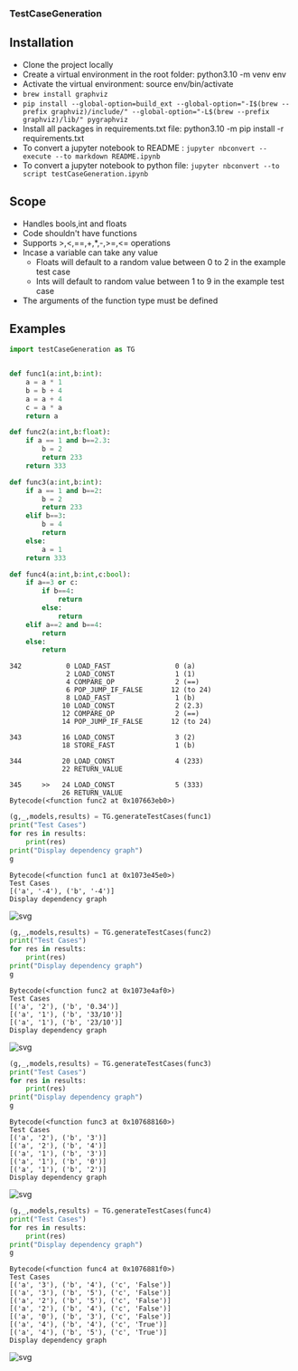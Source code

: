 ### TestCaseGeneration

## Installation

- Clone the project locally
- Create a virtual environment in the root folder: python3.10 -m venv env
- Activate the virtual environment: source env/bin/activate
- ```brew install graphviz```
- ```pip install --global-option=build_ext --global-option="-I$(brew --prefix graphviz)/include/" --global-option="-L$(brew --prefix graphviz)/lib/" pygraphviz```
- Install all packages in requirements.txt file: python3.10 -m pip install -r requirements.txt
- To convert a jupyter notebook to README : ```jupyter nbconvert --execute --to markdown README.ipynb```
- To convert a jupyter notebook to python file: ```jupyter nbconvert --to script testCaseGeneration.ipynb```

## Scope

- Handles bools,int and floats
- Code shouldn't have functions
- Supports >,<,==,+,*,-,>=,<= operations
- Incase a variable can take any value
    - Floats will default to a random value between 0 to 2 in the example test case
    - Ints will default to random value between 1 to 9 in the example test case
- The arguments of the function type must be defined

## Examples


```python
import testCaseGeneration as TG


def func1(a:int,b:int):
    a = a * 1
    b = b + 4
    a = a + 4
    c = a * a
    return a

def func2(a:int,b:float):
    if a == 1 and b==2.3:
        b = 2
        return 233
    return 333

def func3(a:int,b:int):
    if a == 1 and b==2:
        b = 2
        return 233
    elif b==3:
        b = 4
        return
    else:
        a = 1
    return 333

def func4(a:int,b:int,c:bool):
    if a==3 or c:
        if b==4:
            return
        else:
            return
    elif a==2 and b==4:
        return
    else:
        return
```

    342           0 LOAD_FAST                0 (a)
                  2 LOAD_CONST               1 (1)
                  4 COMPARE_OP               2 (==)
                  6 POP_JUMP_IF_FALSE       12 (to 24)
                  8 LOAD_FAST                1 (b)
                 10 LOAD_CONST               2 (2.3)
                 12 COMPARE_OP               2 (==)
                 14 POP_JUMP_IF_FALSE       12 (to 24)
    
    343          16 LOAD_CONST               3 (2)
                 18 STORE_FAST               1 (b)
    
    344          20 LOAD_CONST               4 (233)
                 22 RETURN_VALUE
    
    345     >>   24 LOAD_CONST               5 (333)
                 26 RETURN_VALUE
    Bytecode(<function func2 at 0x107663eb0>)



```python
(g,_,models,results) = TG.generateTestCases(func1)
print("Test Cases")
for res in results:
    print(res)
print("Display dependency graph")
g
```

    Bytecode(<function func1 at 0x1073e45e0>)
    Test Cases
    [('a', '-4'), ('b', '-4')]
    Display dependency graph





    
![svg](README_files/README_2_1.svg)
    




```python
(g,_,models,results) = TG.generateTestCases(func2)
print("Test Cases")
for res in results:
    print(res)
print("Display dependency graph")
g
```

    Bytecode(<function func2 at 0x1073e4af0>)
    Test Cases
    [('a', '2'), ('b', '0.34')]
    [('a', '1'), ('b', '33/10')]
    [('a', '1'), ('b', '23/10')]
    Display dependency graph





    
![svg](README_files/README_3_1.svg)
    




```python
(g,_,models,results) = TG.generateTestCases(func3)
print("Test Cases")
for res in results:
    print(res)
print("Display dependency graph")
g
```

    Bytecode(<function func3 at 0x107688160>)
    Test Cases
    [('a', '2'), ('b', '3')]
    [('a', '2'), ('b', '4')]
    [('a', '1'), ('b', '3')]
    [('a', '1'), ('b', '0')]
    [('a', '1'), ('b', '2')]
    Display dependency graph





    
![svg](README_files/README_4_1.svg)
    




```python
(g,_,models,results) = TG.generateTestCases(func4)
print("Test Cases")
for res in results:
    print(res)
print("Display dependency graph")
g
```

    Bytecode(<function func4 at 0x1076881f0>)
    Test Cases
    [('a', '3'), ('b', '4'), ('c', 'False')]
    [('a', '3'), ('b', '5'), ('c', 'False')]
    [('a', '2'), ('b', '5'), ('c', 'False')]
    [('a', '2'), ('b', '4'), ('c', 'False')]
    [('a', '0'), ('b', '3'), ('c', 'False')]
    [('a', '4'), ('b', '4'), ('c', 'True')]
    [('a', '4'), ('b', '5'), ('c', 'True')]
    Display dependency graph





    
![svg](README_files/README_5_1.svg)
    




```python

```
